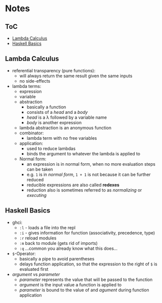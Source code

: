 # Notes

## ToC
* [Lambda Calculus](#lambda-calculus)
* [Haskell Basics](#haskell-basics)

## Lambda Calculus

* referential transparency (pure functions):
    * will always return the same result given the same inputs
    * no side-effects
* lambda terms:
    * expression
    * variable
    * abstraction
        * basically a function
        * consists of a _head_ and a _body_
        * _head_ is a λ followed by a variable name
        * _body_ is another expression
    * lambda abstraction is an anonymous function
    * combinator:
        * lambda term with no free variables
    * application:
        * used to reduce lambdas
        * binds the argument to whatever the lambda is applied to
    * Normal form:
        * an expression is in normal form, when no more evaluation steps can be taken
        * e.g. `1` is in _normal form_, `1 + 1` is not because it can be further reduced
        * reducible expressions are also called **redexes**
        * reduction also is sometimes referred to as _normalizing_ or _executing_

## Haskell Basics
* ghci:
    * `:l` <filename> - loads a file into the repl
    * `:i` <function> - gives information for function (associativity, precedence, type)
    * `:r` reload modules
    * `:m` back to module (gets rid of imports)
    * `:q` ...common you already know what this does...
* `$`-Operator:
    * basically a pipe to avoid parentheses
    * delays function application, so that the expression to the right of `$`
      is evaluated first
* _argument_ vs _parameter_
    * _parameter_ represents the value that will be passed to the function
    * _argument_ is the input value a function is applied to
    * _parameter_ is bound to the value of and _agument_ during function
      application

